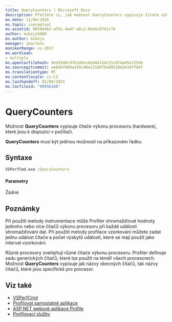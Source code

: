 ```yaml
---
title: QueryCounters | Microsoft Docs
description: Přečtěte si, jak možnost QueryCounters vypisuje čítače výkonu procesoru (hardware), které jsou k dispozici v počítači.
ms.date: 11/04/2016
ms.topic: conceptual
ms.assetid: 8059d4b2-af61-4a47-a6c2-8da5c0741c74
author: mikejo5000
ms.author: mikejo
manager: jmartens
monikerRange: vs-2017
ms.workload:
- multiple
ms.openlocfilehash: 9e93546c97b2ddec0e944314c51c87da05a725db
ms.sourcegitcommit: ae6d47b09a439cd0e13180f5e89510e3e347fd47
ms.translationtype: MT
ms.contentlocale: cs-CZ
ms.lasthandoff: 02/08/2021
ms.locfileid: "99950166"
---
```

# <a name="querycounters"></a>QueryCounters
Možnost **QueryCounters** vypisuje čítače výkonu procesoru (hardware), které jsou k dispozici v počítači.

 **QueryCounters** musí být jedinou možností na příkazovém řádku.

## <a name="syntax"></a>Syntaxe

```cmd
VSPerfCmd.exe /QueryCounters
```

#### <a name="parameters"></a>Parametry
 Žádné

## <a name="remarks"></a>Poznámky
 Při použití metody instrumentace může Profiler shromažďovat hodnoty jednoho nebo více čítačů výkonu procesoru při každé události shromažďování dat. Při použití metody profilace vzorkování můžete zadat jednu událost čítače a počet výskytů událostí, které se mají použít jako interval vzorkování.

 Různé procesory zveřejňují různé čítače výkonu procesoru. Profiler definuje sadu generických čítačů, které lze použít na téměř všech procesorech. Možnost **QueryCounters** vypisuje jak názvy obecných čítačů, tak názvy čítačů, které jsou specifické pro procesor.

## <a name="see-also"></a>Viz také
- [VSPerfCmd](../profiling/vsperfcmd.md)
- [Profilovat samostatné aplikace](../profiling/command-line-profiling-of-stand-alone-applications.md)
- [ASP.NET webové aplikace Profile](../profiling/command-line-profiling-of-aspnet-web-applications.md)
- [Profilovací služby](../profiling/command-line-profiling-of-services.md)
